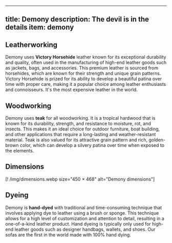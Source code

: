 
---
title: Demony
description: The devil is in the details
item: demony
---

## Leatherworking

Demony uses **Victory Horsehide** leather known for its exceptional durability and quality, often used in the manufacturing of high-end leather goods such as jackets, bags, and accessories. This premium leather is sourced from horsehides, which are known for their strength and unique grain patterns. Victory Horsehide is prized for its ability to develop a beautiful patina over time with proper care, making it a popular choice among leather enthusiasts and connoisseurs. It's the most expensive leather in the world.

## Woodworking
Demony uses **teak** for all woodworking. It is a tropical hardwood that is known for its durability, strength, and resistance to moisture, rot, and insects. This makes it an ideal choice for outdoor furniture, boat building, and other applications that require a long-lasting and weather-resistant material.  Teak is also valued for its attractive grain pattern and rich, golden-brown color, which can develop a silvery patina over time when exposed to the elements.


## Dimensions

[! /img/dimensions.webp size="450 × 468" alt="Demony dimensions"]


## Dyeing
Demony is **hand-dyed** with traditional and time-consuming technique that involves applying dye to leather using a brush or sponge. This technique allows for a high level of customization and attention to detail, resulting in a one-of-a-kind leather product. Hand dyeing is typically only used for high-end leather goods such as designer handbags, wallets, and shoes. Our sofas are the first in the world made with 100% hand dying.

